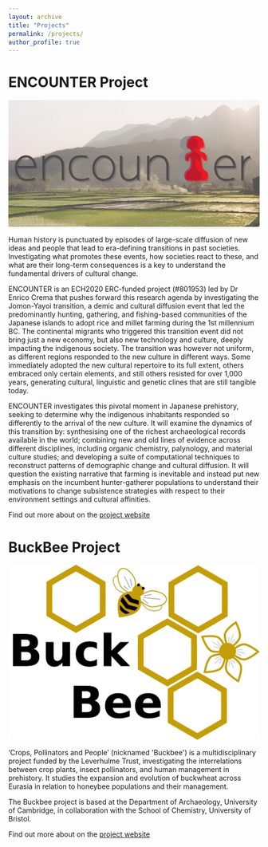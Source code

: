 ```yaml
---
layout: archive
title: "Projects"
permalink: /projects/
author_profile: true
---
```



# ENCOUNTER Project

![ENCOUNTER Project](/images/landinpage_department.png)


Human history is punctuated by episodes of large-scale diffusion of new ideas and people that lead to era-defining transitions in past societies. Investigating what promotes these events, how societies react to these, and what are their long-term consequences is a key to understand the fundamental drivers of cultural change. 

ENCOUNTER is an ECH2020 ERC-funded project (#801953) led by Dr Enrico Crema that pushes forward this research agenda by investigating the Jomon-Yayoi transition, a demic and cultural diffusion event that led the predominantly hunting, gathering, and fishing-based communities of the Japanese islands to adopt rice and millet farming during the 1st millennium BC. The continental migrants who triggered this transition event did not bring just a new economy, but also new technology and culture, deeply impacting the indigenous society. The transition was however not uniform, as different regions responded to the new culture in different ways. Some immediately adopted the new cultural repertoire to its full extent, others embraced only certain elements, and still others resisted for over 1,000 years, generating cultural, linguistic and genetic clines that are still tangible today.

ENCOUNTER investigates this pivotal moment in Japanese prehistory, seeking to determine why the indigenous inhabitants responded so differently to the arrival of the new culture. It will examine the dynamics of this transition by: synthesising one of the richest archaeological records available in the world; combining new and old lines of evidence across different disciplines, including organic chemistry, palynology, and material culture studies; and developing a suite of computational techniques to reconstruct patterns of demographic change and cultural diffusion. It will question the existing narrative that farming is inevitable and instead put new emphasis on the incumbent hunter-gatherer populations to understand their motivations to change subsistence strategies with respect to their environment settings and cultural affinities.

Find out more about on the [project website](https://www.encounterproject.info/)

 

# BuckBee Project


![BuckBee Project](/images/buckbee_logo_large.jpg)

‘Crops, Pollinators and People’ (nicknamed 'Buckbee') is a multidisciplinary project funded by the Leverhulme Trust, investigating the interrelations between crop plants, insect pollinators, and human management in prehistory. It studies the expansion and evolution of buckwheat across Eurasia in relation to honeybee populations and their management.

The Buckbee project is based at the Department of Archaeology, University of Cambridge, in collaboration with the School of Chemistry, University of Bristol.


Find out more about on the [project website](https://www.arch.cam.ac.uk/research/projects/current-projects/buckbee-project)



